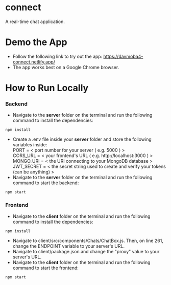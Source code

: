 # connect
A real-time chat application.

# Demo the App
- Follow the following link to try out the app: https://davmoba4-connect.netlify.app/
- The app works best on a Google Chrome browser.

# How to Run Locally
### Backend
- Navigate to the **server** folder on the terminal and run the following command to install the dependencies:
``` 
npm install
```
- Create a .env file inside your **server** folder and store the following variables inside:  
 PORT = < port number for your server ( e.g. 5000 ) >  
 CORS_URL = < your frontend's URL ( e.g. http://localhost:3000 ) >  
 MONGO_URI = < the URI connecting to your MongoDB database >   
 JWT_SECRET = < the secret string used to create and verify your tokens (can be anything) >  
- Navigate to the **server** folder on the terminal and run the following command to start the backend:
```
npm start
```

### Frontend
- Navigate to the **client** folder on the terminal and run the following command to install the dependencies:
``` 
npm install
```
- Navigate to client/src/components/Chats/ChatBox.js. Then, on line 261, change the ENDPOINT variable to your server's URL.
- Navigate to client/package.json and change the "proxy" value to your server's URL.
- Navigate to the **client** folder on the terminal and run the following command to start the frontend:
```
npm start
```
